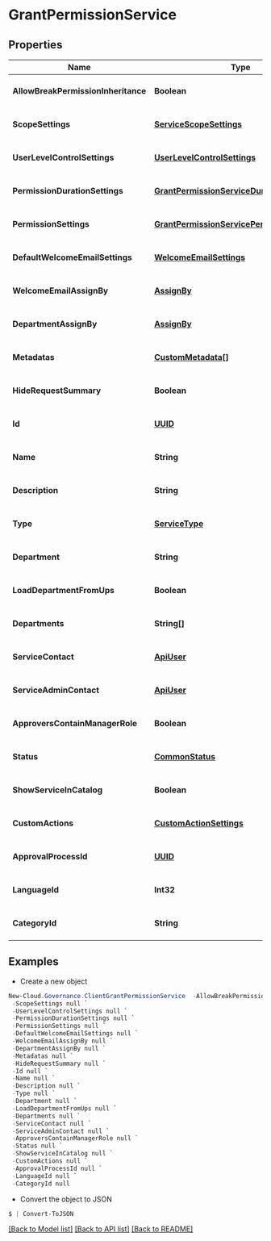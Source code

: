 # GrantPermissionService
## Properties

Name | Type | Description | Notes
------------ | ------------- | ------------- | -------------
**AllowBreakPermissionInheritance** | **Boolean** |  | [optional] [default to null]
**ScopeSettings** | [**ServiceScopeSettings**](ServiceScopeSettings.md) |  | [optional] [default to null]
**UserLevelControlSettings** | [**UserLevelControlSettings**](UserLevelControlSettings.md) |  | [optional] [default to null]
**PermissionDurationSettings** | [**GrantPermissionServiceDurationSettings**](GrantPermissionServiceDurationSettings.md) |  | [optional] [default to null]
**PermissionSettings** | [**GrantPermissionServicePermissionSettings**](GrantPermissionServicePermissionSettings.md) |  | [optional] [default to null]
**DefaultWelcomeEmailSettings** | [**WelcomeEmailSettings**](WelcomeEmailSettings.md) |  | [optional] [default to null]
**WelcomeEmailAssignBy** | [**AssignBy**](AssignBy.md) |  | [optional] [default to null]
**DepartmentAssignBy** | [**AssignBy**](AssignBy.md) |  | [optional] [default to null]
**Metadatas** | [**CustomMetadata[]**](CustomMetadata.md) |  | [optional] [default to null]
**HideRequestSummary** | **Boolean** |  | [optional] [default to null]
**Id** | [**UUID**](UUID.md) |  | [optional] [default to null]
**Name** | **String** |  | [optional] [default to null]
**Description** | **String** |  | [optional] [default to null]
**Type** | [**ServiceType**](ServiceType.md) |  | [optional] [default to null]
**Department** | **String** |  | [optional] [default to null]
**LoadDepartmentFromUps** | **Boolean** |  | [optional] [default to null]
**Departments** | **String[]** |  | [optional] [default to null]
**ServiceContact** | [**ApiUser**](ApiUser.md) |  | [optional] [default to null]
**ServiceAdminContact** | [**ApiUser**](ApiUser.md) |  | [optional] [default to null]
**ApproversContainManagerRole** | **Boolean** |  | [optional] [default to null]
**Status** | [**CommonStatus**](CommonStatus.md) |  | [optional] [default to null]
**ShowServiceInCatalog** | **Boolean** |  | [optional] [default to null]
**CustomActions** | [**CustomActionSettings**](CustomActionSettings.md) |  | [optional] [default to null]
**ApprovalProcessId** | [**UUID**](UUID.md) |  | [optional] [default to null]
**LanguageId** | **Int32** |  | [optional] [default to null]
**CategoryId** | **String** |  | [optional] [default to null]

## Examples

- Create a new object
```powershell
New-Cloud.Governance.ClientGrantPermissionService  -AllowBreakPermissionInheritance null `
 -ScopeSettings null `
 -UserLevelControlSettings null `
 -PermissionDurationSettings null `
 -PermissionSettings null `
 -DefaultWelcomeEmailSettings null `
 -WelcomeEmailAssignBy null `
 -DepartmentAssignBy null `
 -Metadatas null `
 -HideRequestSummary null `
 -Id null `
 -Name null `
 -Description null `
 -Type null `
 -Department null `
 -LoadDepartmentFromUps null `
 -Departments null `
 -ServiceContact null `
 -ServiceAdminContact null `
 -ApproversContainManagerRole null `
 -Status null `
 -ShowServiceInCatalog null `
 -CustomActions null `
 -ApprovalProcessId null `
 -LanguageId null `
 -CategoryId null
```

- Convert the object to JSON
```powershell
$ | Convert-ToJSON
```


[[Back to Model list]](../README.md#documentation-for-models) [[Back to API list]](../README.md#documentation-for-api-endpoints) [[Back to README]](../README.md)

